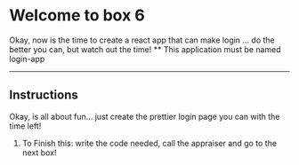 # Welcome to box 6

Okay, now is the time to create a react app that can make login ... do the better you can, but watch out the time!
** This application must be named login-app

---

## Instructions

Okay, is all about fun... just create the prettier login page you can with the time left!

1. To Finish this: write the code needed, call the appraiser and go to the next box!
